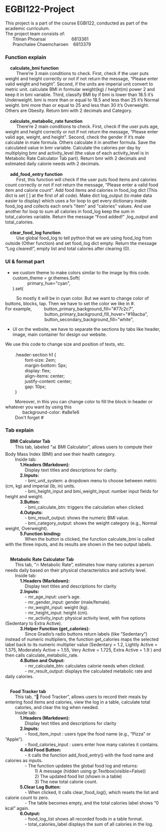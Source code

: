 # EGBI122-Project
This project is a part of the course EGBI122, conducted as part of the academic curriculum.  
The project team consists of:  
<span>&nbsp;&nbsp;&nbsp;&nbsp;&nbsp;&nbsp;Titinan Phoarsai<span>&nbsp;&nbsp;&nbsp;&nbsp;&nbsp;&nbsp;&nbsp;&nbsp;&nbsp;&nbsp;&nbsp;&nbsp;&nbsp;&nbsp;&nbsp;&nbsp;&nbsp;&nbsp;&nbsp;&nbsp;&nbsp;6813361  
<span>&nbsp;&nbsp;&nbsp;&nbsp;&nbsp;&nbsp;Pranchalee Chaemcharoen<span>&nbsp;&nbsp;&nbsp;&nbsp;6813379  

### Function explain  
<span>&nbsp;&nbsp;&nbsp;&nbsp;**calculate_bmi function**  
<span>&nbsp;&nbsp;&nbsp;&nbsp;&nbsp;&nbsp;&nbsp;&nbsp; There’re 3 main conditions to check. First, check if the user puts weight and height correctly or not if not return the message, “Please enter valid weight and height”. Second, if the units are imperial unit convert to metric unit. calculate BMI in formular weight(kg) / height(m) power 2 and keep it in bmi variable. Third, classify BMI by if bmi is lower than 18.5 it’s Underweight. bmi is more than or equal to 18.5 and less than 25 it’s Normal weight. bmi more than or equal to 25 and less than 30 it’s Overweight. Others are Obesity. Return bmi with 2 decimals and Category.    
<br>&nbsp;&nbsp;&nbsp;&nbsp;**calculate_metabolic_rate function**  
<span>&nbsp;&nbsp;&nbsp;&nbsp;&nbsp;&nbsp;&nbsp;&nbsp; There’re 2 main conditions to check. First, check if the user puts age, weight and height correctly or not if not return the message, “Please enter valid age, weight, and height". Second, check the gender if it’s male calculate in male formula. Others calculate it in another formula. Save the calculated value in bmr variable. Calculate the calories per day by multiplying bmr and activity_level (the value of each activity_level is in Metabolic Rate Calculator Tab part). Return bmr with 2 decimals and estimated daily calorie needs with 2 decimals.  
<br>&nbsp;&nbsp;&nbsp;&nbsp;**add_food_entry function**
<br>&nbsp;&nbsp;&nbsp;&nbsp;&nbsp;&nbsp;&nbsp;&nbsp; First, this function will check if the user puts food items and calories count correctly or not if not return the message, “Please enter a valid food item and calorie count". Add food items and calories in food_log dict (This dict is set [ ] at the first of all code). Make dict log_output (to make data easier to display) which uses a for loop to get every dictionary inside food_log and collects each one’s "item" and "calories" values. And use another for loop to sum all calories in food_log keep the sum in total_calories variable. Return the message “Food added!” ,log_output and total_calories.  
<br>&nbsp;&nbsp;&nbsp;&nbsp;**clear_food_log function**
<br>&nbsp;&nbsp;&nbsp;&nbsp;&nbsp;&nbsp;&nbsp;&nbsp; Use global food_log to tell python that we are using food_log from outside (Other function) and set food_log dict empty. Return the message “Log cleared!”, empty list and total calories after clearing (0).  

### UI & format part  
- we custom theme to make colors similar to the image by this code.  
custom_theme = gr.themes.Soft(  
    <span>&nbsp;&nbsp;&nbsp;&nbsp;&nbsp;&nbsp;&nbsp;&nbsp;&nbsp;&nbsp;&nbsp;&nbsp;primary_hue="cyan",   
).set(  

<span>&nbsp;&nbsp;&nbsp;&nbsp;&nbsp;&nbsp;&nbsp;&nbsp;&nbsp;So mostly it will be in cyan color. But we want to change color of buttons, blocks, tap. Then we have to set the color we like in #.  
For example,<span>&nbsp;&nbsp;&nbsp;&nbsp;&nbsp;&nbsp;&nbsp;&nbsp;&nbsp; button_primary_background_fill="#77c2c7",   
<span>&nbsp;&nbsp;&nbsp;&nbsp;&nbsp;&nbsp;&nbsp;&nbsp;&nbsp;&nbsp;&nbsp;&nbsp;&nbsp;&nbsp;&nbsp;&nbsp;&nbsp;&nbsp;&nbsp;&nbsp;&nbsp;&nbsp;&nbsp;&nbsp;&nbsp;&nbsp;&nbsp;&nbsp;&nbsp;&nbsp;&nbsp;&nbsp;button_primary_background_fill_hover="#18acba",   
<span>&nbsp;&nbsp;&nbsp;&nbsp;&nbsp;&nbsp;&nbsp;&nbsp;&nbsp;&nbsp;&nbsp;&nbsp;&nbsp;&nbsp;&nbsp;&nbsp;&nbsp;&nbsp;&nbsp;&nbsp;&nbsp;&nbsp;&nbsp;&nbsp;&nbsp;&nbsp;&nbsp;&nbsp;&nbsp;&nbsp;&nbsp;&nbsp;button_secondary_background_fill="white",  

- UI on the website, we have to separate the sections by tabs like header, image, main container for design our website.  

We use this code to change size and position of texts, etc.  
  <br>&nbsp;&nbsp;&nbsp;&nbsp;&nbsp;&nbsp;&nbsp;&nbsp;.header-section h1 {  
        <span>&nbsp;&nbsp;&nbsp;&nbsp;&nbsp;&nbsp;&nbsp;&nbsp;&nbsp;&nbsp;&nbsp;&nbsp;&nbsp;&nbsp;&nbsp;&nbsp;font-size: 2em;  
        <span>&nbsp;&nbsp;&nbsp;&nbsp;&nbsp;&nbsp;&nbsp;&nbsp;&nbsp;&nbsp;&nbsp;&nbsp;&nbsp;&nbsp;&nbsp;&nbsp;margin-bottom: 5px;  
        <span>&nbsp;&nbsp;&nbsp;&nbsp;&nbsp;&nbsp;&nbsp;&nbsp;&nbsp;&nbsp;&nbsp;&nbsp;&nbsp;&nbsp;&nbsp;&nbsp;display: flex;  
        <span>&nbsp;&nbsp;&nbsp;&nbsp;&nbsp;&nbsp;&nbsp;&nbsp;&nbsp;&nbsp;&nbsp;&nbsp;&nbsp;&nbsp;&nbsp;&nbsp;align-items: center;  
        <span>&nbsp;&nbsp;&nbsp;&nbsp;&nbsp;&nbsp;&nbsp;&nbsp;&nbsp;&nbsp;&nbsp;&nbsp;&nbsp;&nbsp;&nbsp;&nbsp;justify-content: center;  
        <span>&nbsp;&nbsp;&nbsp;&nbsp;&nbsp;&nbsp;&nbsp;&nbsp;&nbsp;&nbsp;&nbsp;&nbsp;&nbsp;&nbsp;&nbsp;&nbsp;gap: 10px;  
    <span>&nbsp;&nbsp;&nbsp;&nbsp;&nbsp;&nbsp;&nbsp;&nbsp;}  

<span>&nbsp;&nbsp;&nbsp;&nbsp;&nbsp;&nbsp;&nbsp;&nbsp;Moreover, in this you can change color to fill the block in header or whatever you want by using this  
<span>&nbsp;&nbsp;&nbsp;&nbsp;&nbsp;&nbsp;&nbsp;&nbsp;&nbsp;&nbsp;&nbsp;&nbsp;&nbsp;&nbsp;background-color: #a8e1e6  
<span>&nbsp;&nbsp;&nbsp;&nbsp;&nbsp;&nbsp;&nbsp;&nbsp;Don't forget #  

### Tab explain
<span>&nbsp;&nbsp;&nbsp;&nbsp;**BMI Calculator Tab**  
<span>&nbsp;&nbsp;&nbsp;&nbsp;&nbsp;&nbsp;&nbsp;&nbsp;This tab, labeled “📊 BMI Calculator”, allows users to compute their Body Mass Index (BMI) and see their health category.  
<span>&nbsp;&nbsp;&nbsp;&nbsp;&nbsp;&nbsp;&nbsp;&nbsp;Inside tab:  
<span>&nbsp;&nbsp;&nbsp;&nbsp;&nbsp;&nbsp;&nbsp;&nbsp;&nbsp;&nbsp;&nbsp;&nbsp;**1.Headers (Markdown):**  
<span>&nbsp;&nbsp;&nbsp;&nbsp;&nbsp;&nbsp;&nbsp;&nbsp;&nbsp;&nbsp;&nbsp;&nbsp;&nbsp;&nbsp;&nbsp;&nbsp;Display text titles and descriptions for clarity.  
<span>&nbsp;&nbsp;&nbsp;&nbsp;&nbsp;&nbsp;&nbsp;&nbsp;&nbsp;&nbsp;&nbsp;&nbsp;**2.Inputs:**  
<span>&nbsp;&nbsp;&nbsp;&nbsp;&nbsp;&nbsp;&nbsp;&nbsp;&nbsp;&nbsp;&nbsp;&nbsp;&nbsp;&nbsp;&nbsp;&nbsp;-	bmi_unit_system: a dropdown menu to choose between metric (cm, kg) and imperial (lb, in) units.  
<span>&nbsp;&nbsp;&nbsp;&nbsp;&nbsp;&nbsp;&nbsp;&nbsp;&nbsp;&nbsp;&nbsp;&nbsp;&nbsp;&nbsp;&nbsp;&nbsp;-	bmi_height_input and bmi_weight_input: number input fields for height and weight.  
<span>&nbsp;&nbsp;&nbsp;&nbsp;&nbsp;&nbsp;&nbsp;&nbsp;&nbsp;&nbsp;&nbsp;&nbsp;**3.Button:**  
<span>&nbsp;&nbsp;&nbsp;&nbsp;&nbsp;&nbsp;&nbsp;&nbsp;&nbsp;&nbsp;&nbsp;&nbsp;&nbsp;&nbsp;&nbsp;&nbsp;-	bmi_calculate_btn: triggers the calculation when clicked.  
<span>&nbsp;&nbsp;&nbsp;&nbsp;&nbsp;&nbsp;&nbsp;&nbsp;&nbsp;&nbsp;&nbsp;&nbsp;**4.Outputs:**  
<span>&nbsp;&nbsp;&nbsp;&nbsp;&nbsp;&nbsp;&nbsp;&nbsp;&nbsp;&nbsp;&nbsp;&nbsp;&nbsp;&nbsp;&nbsp;&nbsp;-	bmi_result_output: shows the numeric BMI value.  
<span>&nbsp;&nbsp;&nbsp;&nbsp;&nbsp;&nbsp;&nbsp;&nbsp;&nbsp;&nbsp;&nbsp;&nbsp;&nbsp;&nbsp;&nbsp;&nbsp;-	bmi_category_output: shows the weight category (e.g., Normal weight, Overweight).  
<span>&nbsp;&nbsp;&nbsp;&nbsp;&nbsp;&nbsp;&nbsp;&nbsp;&nbsp;&nbsp;&nbsp;&nbsp;**5.Function binding:**  
<span>&nbsp;&nbsp;&nbsp;&nbsp;&nbsp;&nbsp;&nbsp;&nbsp;&nbsp;&nbsp;&nbsp;&nbsp;&nbsp;&nbsp;&nbsp;&nbsp;When the button is clicked, the function calculate_bmi is called with the three inputs, and its results are shown in the two output labels.  

<br>&nbsp;&nbsp;&nbsp;&nbsp;**Metabolic Rate Calculator Tab**  
<span>&nbsp;&nbsp;&nbsp;&nbsp;&nbsp;&nbsp;&nbsp;&nbsp;This tab, “🔥 Metabolic Rate”, estimates how many calories a person needs daily based on their physical characteristics and activity level.   
<span>&nbsp;&nbsp;&nbsp;&nbsp;&nbsp;&nbsp;&nbsp;&nbsp;Inside tab:  
<span>&nbsp;&nbsp;&nbsp;&nbsp;&nbsp;&nbsp;&nbsp;&nbsp;&nbsp;&nbsp;&nbsp;&nbsp;**1.Headers (Markdown):**  
<span>&nbsp;&nbsp;&nbsp;&nbsp;&nbsp;&nbsp;&nbsp;&nbsp;&nbsp;&nbsp;&nbsp;&nbsp;&nbsp;&nbsp;&nbsp;&nbsp;Display text titles and descriptions for clarity  
<span>&nbsp;&nbsp;&nbsp;&nbsp;&nbsp;&nbsp;&nbsp;&nbsp;&nbsp;&nbsp;&nbsp;&nbsp;**2.Inputs:**  
<span>&nbsp;&nbsp;&nbsp;&nbsp;&nbsp;&nbsp;&nbsp;&nbsp;&nbsp;&nbsp;&nbsp;&nbsp;&nbsp;&nbsp;&nbsp;&nbsp;-	mr_age_input: user’s age.  
<span>&nbsp;&nbsp;&nbsp;&nbsp;&nbsp;&nbsp;&nbsp;&nbsp;&nbsp;&nbsp;&nbsp;&nbsp;&nbsp;&nbsp;&nbsp;&nbsp;-	mr_gender_input: gender (male/female).  
<span>&nbsp;&nbsp;&nbsp;&nbsp;&nbsp;&nbsp;&nbsp;&nbsp;&nbsp;&nbsp;&nbsp;&nbsp;&nbsp;&nbsp;&nbsp;&nbsp;-	mr_weight_input: weight (kg).  
<span>&nbsp;&nbsp;&nbsp;&nbsp;&nbsp;&nbsp;&nbsp;&nbsp;&nbsp;&nbsp;&nbsp;&nbsp;&nbsp;&nbsp;&nbsp;&nbsp;-	mr_height_input: height (cm).  
<span>&nbsp;&nbsp;&nbsp;&nbsp;&nbsp;&nbsp;&nbsp;&nbsp;&nbsp;&nbsp;&nbsp;&nbsp;&nbsp;&nbsp;&nbsp;&nbsp;-	mr_activity_input: physical activity level, with five options (Sedentary to Extra Active).  
<span>&nbsp;&nbsp;&nbsp;&nbsp;&nbsp;&nbsp;&nbsp;&nbsp;&nbsp;&nbsp;&nbsp;&nbsp;**3.Helper Function (get_calories):**  
<span>&nbsp;&nbsp;&nbsp;&nbsp;&nbsp;&nbsp;&nbsp;&nbsp;&nbsp;&nbsp;&nbsp;&nbsp;&nbsp;&nbsp;&nbsp;&nbsp;Since Gradio’s radio buttons return labels (like “Sedentary”) instead of numeric multipliers, the function get_calories maps the selected label back to its numeric multiplier value (Sedentary = 1.2, Lightly Active = 1.375, Moderately Active = 1.55, Very Active = 1.725, Extra Active = 1.9 ) and then calls calculate_metabolic_rate.  
<span>&nbsp;&nbsp;&nbsp;&nbsp;&nbsp;&nbsp;&nbsp;&nbsp;&nbsp;&nbsp;&nbsp;&nbsp;**4.Button and Output:**  
<span>&nbsp;&nbsp;&nbsp;&nbsp;&nbsp;&nbsp;&nbsp;&nbsp;&nbsp;&nbsp;&nbsp;&nbsp;&nbsp;&nbsp;&nbsp;&nbsp;-	mr_calculate_btn: calculates calorie needs when clicked.  
<span>&nbsp;&nbsp;&nbsp;&nbsp;&nbsp;&nbsp;&nbsp;&nbsp;&nbsp;&nbsp;&nbsp;&nbsp;&nbsp;&nbsp;&nbsp;&nbsp;-	mr_result_output: displays the calculated metabolic rate and daily calories.

<br>&nbsp;&nbsp;&nbsp;&nbsp;**Food Tracker tab**  
<span>&nbsp;&nbsp;&nbsp;&nbsp;&nbsp;&nbsp;&nbsp;&nbsp;This tab, “🍎 Food Tracker”, allows users to record their meals by entering food items and calories, view the log in a table, calculate total  
<span>&nbsp;&nbsp;&nbsp;&nbsp;&nbsp;&nbsp;&nbsp;&nbsp;calories, and clear the log when needed.  
<span>&nbsp;&nbsp;&nbsp;&nbsp;&nbsp;&nbsp;&nbsp;&nbsp;Inside tab:  
<span>&nbsp;&nbsp;&nbsp;&nbsp;&nbsp;&nbsp;&nbsp;&nbsp;&nbsp;&nbsp;&nbsp;&nbsp;**1.Headers (Markdown):**  
<span>&nbsp;&nbsp;&nbsp;&nbsp;&nbsp;&nbsp;&nbsp;&nbsp;&nbsp;&nbsp;&nbsp;&nbsp;&nbsp;&nbsp;&nbsp;&nbsp;Display text titles and descriptions for clarity  
<span>&nbsp;&nbsp;&nbsp;&nbsp;&nbsp;&nbsp;&nbsp;&nbsp;&nbsp;&nbsp;&nbsp;&nbsp;**2.Inputs:**  
<span>&nbsp;&nbsp;&nbsp;&nbsp;&nbsp;&nbsp;&nbsp;&nbsp;&nbsp;&nbsp;&nbsp;&nbsp;&nbsp;&nbsp;&nbsp;&nbsp;- food_item_input : users type the food name (e.g., “Pizza” or “Apple”).  
<span>&nbsp;&nbsp;&nbsp;&nbsp;&nbsp;&nbsp;&nbsp;&nbsp;&nbsp;&nbsp;&nbsp;&nbsp;&nbsp;&nbsp;&nbsp;&nbsp;- food_calories_input : users enter how many calories it contains.  
<span>&nbsp;&nbsp;&nbsp;&nbsp;&nbsp;&nbsp;&nbsp;&nbsp;&nbsp;&nbsp;&nbsp;&nbsp;**4.Add Food Button:**  
<span>&nbsp;&nbsp;&nbsp;&nbsp;&nbsp;&nbsp;&nbsp;&nbsp;&nbsp;&nbsp;&nbsp;&nbsp;&nbsp;&nbsp;&nbsp;&nbsp;- it calls the function add_food_entry() with the food name and calories as inputs.  
<span>&nbsp;&nbsp;&nbsp;&nbsp;&nbsp;&nbsp;&nbsp;&nbsp;&nbsp;&nbsp;&nbsp;&nbsp;&nbsp;&nbsp;&nbsp;&nbsp;-	The function updates the global food log and returns:  
<span>&nbsp;&nbsp;&nbsp;&nbsp;&nbsp;&nbsp;&nbsp;&nbsp;&nbsp;&nbsp;&nbsp;&nbsp;&nbsp;&nbsp;&nbsp;&nbsp;&nbsp;&nbsp;&nbsp;&nbsp;&nbsp;&nbsp;&nbsp;&nbsp;1) A message (hidden using gr.Textbox(visible=False))  
<span>&nbsp;&nbsp;&nbsp;&nbsp;&nbsp;&nbsp;&nbsp;&nbsp;&nbsp;&nbsp;&nbsp;&nbsp;&nbsp;&nbsp;&nbsp;&nbsp;&nbsp;&nbsp;&nbsp;&nbsp;&nbsp;&nbsp;&nbsp;&nbsp;2) The updated food list (shown in a table)  
<span>&nbsp;&nbsp;&nbsp;&nbsp;&nbsp;&nbsp;&nbsp;&nbsp;&nbsp;&nbsp;&nbsp;&nbsp;&nbsp;&nbsp;&nbsp;&nbsp;&nbsp;&nbsp;&nbsp;&nbsp;&nbsp;&nbsp;&nbsp;&nbsp;3) The new total calorie count.  
<span>&nbsp;&nbsp;&nbsp;&nbsp;&nbsp;&nbsp;&nbsp;&nbsp;&nbsp;&nbsp;&nbsp;&nbsp;**5.Clear Log Button:**  
<span>&nbsp;&nbsp;&nbsp;&nbsp;&nbsp;&nbsp;&nbsp;&nbsp;&nbsp;&nbsp;&nbsp;&nbsp;&nbsp;&nbsp;&nbsp;&nbsp;- When clicked, it calls clear_food_log(), which resets the list and calorie count to zero.  
<span>&nbsp;&nbsp;&nbsp;&nbsp;&nbsp;&nbsp;&nbsp;&nbsp;&nbsp;&nbsp;&nbsp;&nbsp;&nbsp;&nbsp;&nbsp;&nbsp;-	The table becomes empty, and the total calories label shows “0 kcal” again.  
<span>&nbsp;&nbsp;&nbsp;&nbsp;&nbsp;&nbsp;&nbsp;&nbsp;&nbsp;&nbsp;&nbsp;&nbsp;**6.Output:**  
<span>&nbsp;&nbsp;&nbsp;&nbsp;&nbsp;&nbsp;&nbsp;&nbsp;&nbsp;&nbsp;&nbsp;&nbsp;&nbsp;&nbsp;&nbsp;&nbsp;- food_log_list shows all recorded foods in a table format.  
<span>&nbsp;&nbsp;&nbsp;&nbsp;&nbsp;&nbsp;&nbsp;&nbsp;&nbsp;&nbsp;&nbsp;&nbsp;&nbsp;&nbsp;&nbsp;&nbsp;- total_calories_label displays the sum of all calories in the log.

